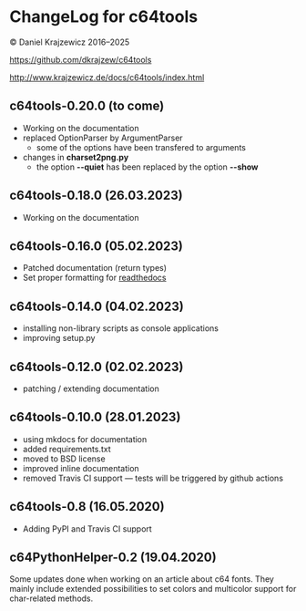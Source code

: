 ChangeLog for c64tools
======================

&copy; Daniel Krajzewicz 2016&ndash;2025

<https://github.com/dkrajzew/c64tools>

<http://www.krajzewicz.de/docs/c64tools/index.html>


c64tools-0.20.0 (to come)
-------------------------

* Working on the documentation
* replaced OptionParser by ArgumentParser
    * some of the options have been transfered to arguments
* changes in __charset2png.py__
    * the option **--quiet** has been replaced by the option **--show**


c64tools-0.18.0 (26.03.2023)
----------------------------

* Working on the documentation


c64tools-0.16.0 (05.02.2023)
----------------------------

* Patched documentation (return types)
* Set proper formatting for [readthedocs](https://c64tools.readthedocs.io/)


c64tools-0.14.0 (04.02.2023)
----------------------------

* installing non-library scripts as console applications
* improving setup.py


c64tools-0.12.0 (02.02.2023)
----------------------------

* patching / extending documentation


c64tools-0.10.0 (28.01.2023)
----------------------------

* using mkdocs for documentation
* added requirements.txt
* moved to BSD license
* improved inline documentation
* removed Travis CI support &mdash; tests will be triggered by github actions


c64tools-0.8 (16.05.2020)
-------------------------

* Adding PyPI and Travis CI support


c64PythonHelper-0.2 (19.04.2020)
--------------------------------

Some updates done when working on an article about c64 fonts. They mainly include extended possibilities to set colors and multicolor support for char-related methods.
